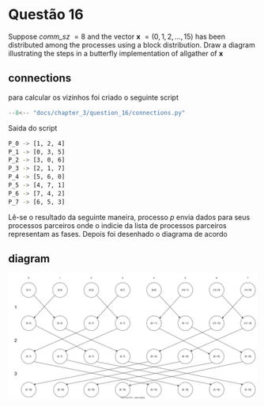 # Questão 16

Suppose _comm_sz_ $= 8$ and the vector **x** $= (0, 1, 2, . . . , 15)$ has been distributed among the processes using a block distribution. Draw a diagram illustrating the steps in a butterfly implementation of allgather of **x**

## connections

para calcular os vizinhos foi criado o seguinte script

``` c title="connections.py"
--8<-- "docs/chapter_3/question_16/connections.py"
```
Saida do script
```bash
P_0 -> [1, 2, 4]
P_1 -> [0, 3, 5]
P_2 -> [3, 0, 6]
P_3 -> [2, 1, 7]
P_4 -> [5, 6, 0]
P_5 -> [4, 7, 1]
P_6 -> [7, 4, 2]
P_7 -> [6, 5, 3]
```
Lê-se o resultado da seguinte maneira,
processo $p$ envia dados para seus processos parceiros
onde o indicie da lista de processos parceiros representam as
fases. Depois foi desenhado o diagrama de acordo

## diagram
![](allgather.drawio.svg)